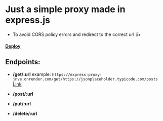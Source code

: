 # Just a simple proxy made in express.js

- To avoid CORS policy errors and redirect to the correct url 👍

**[Deploy](https://express-proxy-jnve.onrender.com)**

## Endpoints:

- **/get/:url** example: `https://express-proxy-jnve.onrender.com/get/https://jsonplaceholder.typicode.com/posts` [Link](https://express-proxy-jnve.onrender.com/get/https://jsonplaceholder.typicode.com/posts)

- **/post/:url**
- **/put/:url**
- **/delete/:url**
